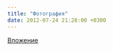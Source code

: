 ```yaml
---
title: "Фотография"
date: 2012-07-24 21:28:00 +0300
---
```



[Вложение](/assets/vk_photos/1/JDitXe1FU9E.jpg)
